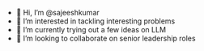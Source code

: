 - 👋 Hi, I’m @sajeeshkumar
- 👀 I’m interested in tackling interesting problems
- 🌱 I’m currently trying out a few ideas on LLM
- 💞️ I’m looking to collaborate on senior leadership roles

<!---
sajeeshkumar/sajeeshkumar is a ✨ special ✨ repository because its `README.md` (this file) appears on your GitHub profile.
You can click the Preview link to take a look at your changes.
--->
